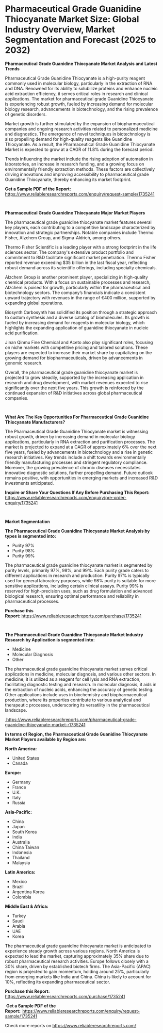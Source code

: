 <p><h1>Pharmaceutical Grade Guanidine Thiocyanate Market Size: Global Industry Overview, Market Segmentation and Forecast (2025 to 2032)</h1></p><p><strong>Pharmaceutical Grade Guanidine Thiocyanate Market Analysis and Latest Trends</strong></p>
<p><p>Pharmaceutical Grade Guanidine Thiocyanate is a high-purity reagent commonly used in molecular biology, particularly in the extraction of RNA and DNA. Renowned for its ability to solubilize proteins and enhance nucleic acid extraction efficiency, it serves critical roles in research and clinical applications. The market for pharmaceutical grade Guanidine Thiocyanate is experiencing robust growth, fueled by increasing demand for molecular biology research, advancements in biotechnology, and the rising prevalence of genetic disorders.</p><p>Market growth is further stimulated by the expansion of biopharmaceutical companies and ongoing research activities related to personalized medicine and diagnostics. The emergence of novel techniques in biotechnology is also propelling demand for high-quality reagents like Guanidine Thiocyanate. As a result, the Pharmaceutical Grade Guanidine Thiocyanate Market is expected to grow at a CAGR of 11.8% during the forecast period. </p><p>Trends influencing the market include the rising adoption of automation in laboratories, an increase in research funding, and a growing focus on environmentally friendly extraction methods. These factors are collectively driving innovations and improving accessibility to pharmaceutical grade Guanidine Thiocyanate, thereby enhancing its market footprint.</p></p>
<p><strong>Get a Sample PDF of the Report:&nbsp;</strong> <a href="https://www.reliableresearchreports.com/enquiry/request-sample/1735241?utm_campaign=2743&utm_medium=2&utm_source=Github&utm_content=ia&utm_term=25032025&utm_id=pharmaceutical-grade-guanidine-thiocyanate">https://www.reliableresearchreports.com/enquiry/request-sample/1735241</a></p>
<p>&nbsp;</p>
<p><strong>Pharmaceutical Grade Guanidine Thiocyanate Major Market Players</strong></p>
<p><p>The pharmaceutical grade guanidine thiocyanate market features several key players, each contributing to a competitive landscape characterized by innovation and strategic partnerships. Notable companies include Thermo Fisher, Alzchem Group, and Sigma-Aldrich, among others.</p><p>Thermo Fisher Scientific is a leading player with a strong footprint in the life sciences sector. The company's extensive product portfolio and commitment to R&D facilitate significant market penetration. Thermo Fisher reported revenue exceeding $35 billion in the last fiscal year, reflecting robust demand across its scientific offerings, including specialty chemicals.</p><p>Alzchem Group is another prominent player, specializing in high-quality chemical products. With a focus on sustainable processes and research, Alzchem is poised for growth, particularly within the pharmaceutical and biotechnology sectors. The company’s financials indicate a consistent upward trajectory with revenues in the range of €400 million, supported by expanding global operations.</p><p>Biosynth Carbosynth has solidified its position through a strategic approach to custom synthesis and a diverse catalog of biomolecules. Its growth is fueled by increasing demand for reagents in molecular biology, which highlights the expanding application of guanidine thiocyanate in nucleic acid purification.</p><p>Jinan Qinmu Fine Chemical and Aceto also play significant roles, focusing on niche markets with competitive pricing and tailored solutions. These players are expected to increase their market share by capitalizing on the growing demand for biopharmaceuticals, driven by advancements in genomic research.</p><p>Overall, the pharmaceutical grade guanidine thiocyanate market is projected to grow steadily, supported by the increasing application in research and drug development, with market revenues expected to rise significantly over the next five years. This growth is reinforced by the continued expansion of R&D initiatives across global pharmaceutical companies.</p></p>
<p>&nbsp;</p>
<p><strong>What Are The Key Opportunities For Pharmaceutical Grade Guanidine Thiocyanate Manufacturers?</strong></p>
<p><p>The Pharmaceutical Grade Guanidine Thiocyanate market is witnessing robust growth, driven by increasing demand in molecular biology applications, particularly in RNA extraction and purification processes. The market is projected to expand at a CAGR of approximately 6% over the next five years, fueled by advancements in biotechnology and a rise in genetic research initiatives. Key trends include a shift towards environmentally friendly manufacturing processes and stringent regulatory compliance. Moreover, the growing prevalence of chronic diseases necessitates innovative diagnostic solutions, further propelling demand. Future outlook remains positive, with opportunities in emerging markets and increased R&D investments anticipated.</p></p>
<p><strong>Inquire or Share Your Questions If Any Before Purchasing This Report:</strong> <a href="https://www.reliableresearchreports.com/enquiry/pre-order-enquiry/1735241?utm_campaign=2743&utm_medium=2&utm_source=Github&utm_content=ia&utm_term=25032025&utm_id=pharmaceutical-grade-guanidine-thiocyanate">https://www.reliableresearchreports.com/enquiry/pre-order-enquiry/1735241</a></p>
<p>&nbsp;</p>
<p><strong>Market Segmentation</strong></p>
<p><strong>The Pharmaceutical Grade Guanidine Thiocyanate Market Analysis by types is segmented into:</strong></p>
<p><ul><li>Purity 97%</li><li>Purity 98%</li><li>Purity 99%</li></ul></p>
<p><p>The pharmaceutical grade guanidine thiocyanate market is segmented by purity levels, primarily 97%, 98%, and 99%. Each purity grade caters to different applications in research and production. Purity 97% is typically used for general laboratory purposes, while 98% purity is suitable for more sensitive applications, including certain clinical assays. Purity 99% is reserved for high-precision uses, such as drug formulation and advanced biological research, ensuring optimal performance and reliability in pharmaceutical processes.</p></p>
<p><strong>Purchase this Report:&nbsp;</strong><a href="https://www.reliableresearchreports.com/purchase/1735241?utm_campaign=2743&utm_medium=2&utm_source=Github&utm_content=ia&utm_term=25032025&utm_id=pharmaceutical-grade-guanidine-thiocyanate">https://www.reliableresearchreports.com/purchase/1735241</a></p>
<p>&nbsp;</p>
<p><strong>The Pharmaceutical Grade Guanidine Thiocyanate Market Industry Research by Application is segmented into:</strong></p>
<p><ul><li>Medicine</li><li>Molecular Diagnosis</li><li>Other</li></ul></p>
<p><p>The pharmaceutical grade guanidine thiocyanate market serves critical applications in medicine, molecular diagnosis, and various other sectors. In medicine, it is utilized as a reagent for cell lysis and RNA extraction, facilitating diagnostic testing and research. In molecular diagnosis, it aids in the extraction of nucleic acids, enhancing the accuracy of genetic testing. Other applications include uses in biochemistry and biopharmaceutical production, where its properties contribute to various analytical and therapeutic processes, underscoring its versatility in the pharmaceutical landscape.</p></p>
<p><a href="https://www.reliableresearchreports.com/pharmaceutical-grade-guanidine-thiocyanate-market-r1735241?utm_campaign=2743&utm_medium=2&utm_source=Github&utm_content=ia&utm_term=25032025&utm_id=pharmaceutical-grade-guanidine-thiocyanate">&nbsp;https://www.reliableresearchreports.com/pharmaceutical-grade-guanidine-thiocyanate-market-r1735241</a></p>
<p><strong>In terms of Region, the Pharmaceutical Grade Guanidine Thiocyanate Market Players available by Region are:</strong></p>
<p>
    <p> <strong> North America: </strong>
        <ul>
            <li>United States</li>
            <li>Canada</li>
        </ul>
        </p> 
    <p> <strong> Europe: </strong>
        <ul>
            <li>Germany</li>
            <li>France</li>
            <li>U.K.</li>
            <li>Italy</li>
            <li>Russia</li>
        </ul>
        </p> 
    <p> <strong> Asia-Pacific: </strong>
        <ul>
            <li>China</li>
            <li>Japan</li>
            <li>South Korea</li>
            <li>India</li>
            <li>Australia</li>
            <li>China Taiwan</li>
            <li>Indonesia</li>
            <li>Thailand</li>
            <li>Malaysia</li>
        </ul>
        </p> 
    <p> <strong> Latin America: </strong>
        <ul>
            <li>Mexico</li>
            <li>Brazil</li>
            <li>Argentina Korea</li>
            <li>Colombia</li>
        </ul>
        </p> 
    <p> <strong> Middle East & Africa: </strong>
        <ul>
            <li>Turkey</li>
            <li>Saudi</li>
            <li>Arabia</li>
            <li>UAE</li>
            <li>Korea</li>
        </ul>
    </p>
    </p>
<p><p>The pharmaceutical grade guanidine thiocyanate market is anticipated to experience steady growth across various regions. North America is expected to lead the market, capturing approximately 35% share due to robust pharmaceutical research activities. Europe follows closely with a 30% share, driven by established biotech firms. The Asia-Pacific (APAC) region is projected to gain momentum, holding around 25%, particularly from emerging markets like India and China. China is likely to account for 10%, reflecting its expanding pharmaceutical sector.</p></p>
<p><strong>Purchase this Report: </strong><a href="https://www.reliableresearchreports.com/purchase/1735241?utm_campaign=2743&utm_medium=2&utm_source=Github&utm_content=ia&utm_term=25032025&utm_id=pharmaceutical-grade-guanidine-thiocyanate">https://www.reliableresearchreports.com/purchase/1735241</a></p>
<p>&nbsp;<strong>Get a Sample PDF of the Report:&nbsp;&nbsp;</strong><a href="https://www.reliableresearchreports.com/enquiry/request-sample/1735241?utm_campaign=2743&utm_medium=2&utm_source=Github&utm_content=ia&utm_term=25032025&utm_id=pharmaceutical-grade-guanidine-thiocyanate">https://www.reliableresearchreports.com/enquiry/request-sample/1735241</a></p>
<p><strong></strong></p>
<p>Check more reports on <a href="https://www.reliableresearchreports.com/?utm_campaign=2743&utm_medium=2&utm_source=Github&utm_content=ia&utm_term=25032025&utm_id=pharmaceutical-grade-guanidine-thiocyanate">https://www.reliableresearchreports.com/</a></p>